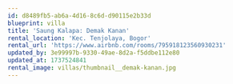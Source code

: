```yaml
---
id: d8489fb5-ab6a-4d16-8c6d-d90115e2b33d
blueprint: villa
title: 'Saung Kalapa: Demak Kanan'
rental_location: 'Kec. Tenjolaya, Bogor'
rental_url: 'https://www.airbnb.com/rooms/795918123560930231'
updated_by: 3e99997b-9330-49ae-8d2a-f5ddbe112e80
updated_at: 1737524841
rental_image: villas/thumbnail__demak-kanan.jpg
---
```

